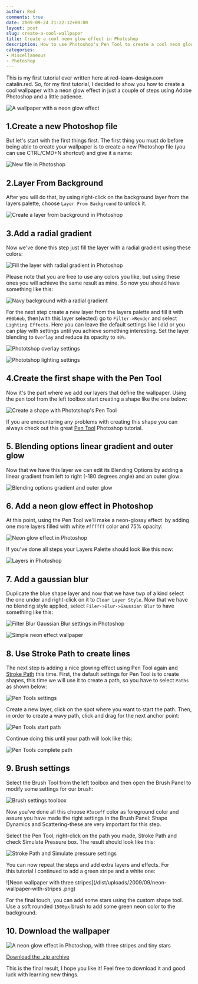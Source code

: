 ```yaml
---
author: Red
comments: true
date: 2009-09-24 21:22:12+00:00
layout: post
slug: create-a-cool-wallpaper
title: Create a cool neon glow effect in Photoshop
description: How to use Photoshop's Pen Tool to create a cool neon glow effect in a couple of steps.
categories:
- Miscellaneous
- Photoshop
---
```


This is my first tutorial ever written here at ~~red-team-design.com~~ catalin.red. So, for my first tutorial, I decided to show you how to create a cool wallpaper with a neon glow effect in just a couple of steps using Adobe Photoshop and a little patience.

![A wallpaper with a neon glow effect](/dist/uploads/2009/09/neon-wallpaper.jpg)

<!-- more -->

## 1.Create a new Photoshop file
But let's start with the first things first. The first thing you must do before being able to create your wallpaper is to create a new Photoshop file (you can use CTRL/CMD+N shortcut) and give it a name:

![New file in Photoshop](/dist/uploads/2009/09/new-file-photoshop.png)

## 2.Layer From Background
After you will do that, by using right-click on the background layer from the layers palette, choose `Layer From Background` to unlock it.

![Create a layer from background in Photoshop](/dist/uploads/2009/09/layer-from-background.png)

## 3.Add a radial gradient
Now we've done this step just fill the layer with a radial gradient using these colors:

![Fill the layer with radial gradient in Photoshop](/dist/uploads/2009/09/radial-gradient-fill.png)

Please note that you are free to use any colors you like, but using these ones you will achieve the same result as mine. So now you should have something like this:

![Navy background with a radial gradient](/dist/uploads/2009/09/navy-radial-gradient-background.png)

For the next step create a new layer from the layers palette and fill it with `#00b6eb`, then(with this layer selected) go to `Filter->Render` and select `Lighting Effects`. Here you can leave the default settings like I did or you can play with settings until you achieve something interesting. Set the layer blending to `Overlay` and reduce its opacity to `40%`.

![Phototshop overlay settings](/dist/uploads/2009/09/overlay.png)

![Phototshop lighting settings](/dist/uploads/2009/09/lighting.png)

## 4.Create the first shape with the Pen Tool
Now it's the part where we add our layers that define the wallpaper. Using the pen tool from the left toolbox start creating a shape like the one below:

![Create a shape with Phototshop's Pen Tool](/dist/uploads/2009/09/first-shape.png)

If you are encountering any problems with creating this shape you can always check out this great [Pen Tool](http://psd.tutsplus.com/tutorials/tools-tips/photoshops-pen-tool-the-comprehensive-guide/) Photoshop tutorial.

## 5. Blending options linear gradient and outer glow
Now that we have this layer we can edit its Blending Options by adding a linear gradient from left to right (-180 degrees angle) and an outer glow:

![Blending options gradient and outer glow](/dist/uploads/2009/09/styles.png)

## 6. Add a neon glow effect in Photoshop
At this point, using the Pen Tool we'll make a neon-glossy effect  by adding one more layers filled with white `#ffffff` color and 75% opacity:

![Neon glow effect in Photoshop](/dist/uploads/2009/09/glossy.png)

If you've done all steps your Layers Palette should look like this now:

![Layers in Photoshop](/dist/uploads/2009/09/layers.png)

## 7. Add a gaussian blur
Duplicate the blue shape layer and now that we have twp of a kind select the one under and right-click on it to `Clear Layer Style`. Now that we have no blending style applied, select `Filer->Blur->Gaussian Blur` to have something like this:

![Filter Blur Gaussian Blur settings in Photoshop](/dist/uploads/2009/09/blur.png)

![Simple neon effect wallpaper](/dist/uploads/2009/09/first-layer.png)

## 8. Use Stroke Path to create lines
The next step is adding a nice glowing effect using Pen Tool again and [Stroke Path](http://graphicssoft.about.com/cs/photoshop/ht/apsdotlinepath.htm) this time. First, the default settings for Pen Tool is to create shapes, this time we will use it to create a path, so you have to select `Paths`  as shown below:

![Pen Tools settings](/dist/uploads/2009/09/pen.png)

Create a new layer, click on the spot where you want to start the path. Then, in order to create a wavy path, click and drag for the next anchor point:

![Pen Tools start path](/dist/uploads/2009/09/start-path.png)

Continue doing this until your path will look like this:

![Pen Tools complete path](/dist/uploads/2009/09/full-path.png)

## 9. Brush settings
Select the Brush Tool from the left toolbox and then open the Brush Panel to modify some settings for our brush:

![Brush settings toolbox](/dist/uploads/2009/09/brush-settings.png)

Now you've done all this choose `#3aceff` color as foreground color and assure you have made the right settings in the Brush Panel: Shape Dynamics and Scattering-these are very important for this step.

Select the Pen Tool, right-click on the path you made, Stroke Path and check Simulate Pressure box. The result should look like this:

![Stroke Path and Simulate pressure settings](/dist/uploads/2009/09/stroke-path.png)

You can now repeat the steps and add extra layers and effects. For this tutorial I continued to add a green stripe and a white one:

![Neon wallpaper with three stripes](/dist/uploads/2009/09/neon-wallpaper-with-stripes
.png)

For the final touch, you can add some stars using the custom shape tool. Use a soft rounded `1500px` brush to add some green neon color to the background.

## 10. Download the wallpaper

![A neon glow effect in Photoshop, with three stripes and tiny stars](/dist/uploads/2009/09/neon-glow-effect-stripes-stars.jpg)

[Download the .zip archive](/dist/uploads/2009/09/Neon-wallpaper.zip)

This is the final result, I hope you like it! Feel free to download it and good luck with learning new things.